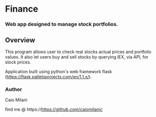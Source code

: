 # Finance 

### Web app designed to manage stock portfolios.

## Overview

This program allows user to check real stocks actual prices and portfolio values. It also let users buy and sell stocks by querying IEX, via API, for stock prices.

Application built using python's web framework flask (https://flask.palletsprojects.com/en/1.1.x/).

### Author

Caio Milani

find me @ https://https://github.com/caiomilanic
